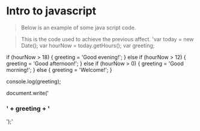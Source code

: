 # Intro to javascript
>Below is an example of some java script code.
<script src="javatest.js"></script>
>This is the code used to achieve the previous affect. 
'var today = new Date();
var hourNow = today.getHours();
var greeting;

if (hourNow > 18) {
    greeting = 'Good evening!';
} else if (hourNow > 12) {
    greeting = 'Good afternoon!';
} else if (hourNow > 0) {
    greeting = 'Good morning!';
} else {
    greeting = 'Welcome!';
}

console.log(greeting);

document.write('<h3>' + greeting + '</h3>');'

##